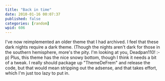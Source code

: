 ```yaml
---
title: "Back in time"
date: 2010-01-16 00:07:37
published: false
categories: [random]
wpid: 606
---
```


I've now reimplemented an older theme that I had archived. I feel that these dark nights require a dark theme. (Though the nights aren't dark for those in the southern hemisphere, more's the pity. I'm looking at you, Deadpan110! :-p) Plus, this theme has the nice snowy bottom, though I think it needs a bit of a tweak. I really should package up "ThemeDeFrem" and release the code, but that would mean stripping out the adsense, and that takes effort, which I'm just too lazy to put in.
